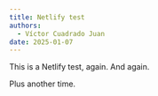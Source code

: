 ```yaml
---
title: Netlify test
authors:
  - Víctor Cuadrado Juan
date: 2025-01-07
---
```


This is a Netlify test, again. And again.

Plus another time.

